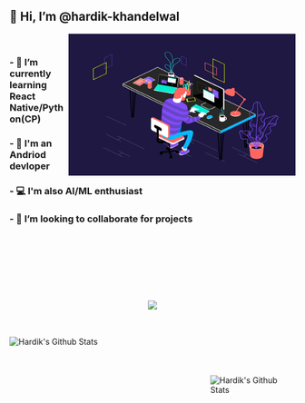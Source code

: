 
##  👋 Hi, I’m @hardik-khandelwal
<img src="program.gif" height="250" width="400" align="right">
<br/>


### - 🌱 I’m currently learning React Native/Python(CP)
### - 📱 I'm an Andriod devloper 
### - 💻 I'm also AI/ML enthusiast
### - 💞️ I’m looking to collaborate for projects
<br/>
<br/>
<br/>
<br/>
<br/>
<br/>

<p align="center">
<img align="center" src="https://github-readme-streak-stats.herokuapp.com/?user=hardik-kh&theme=dark">
</p>
 <br/>
 <br/>

<div>
 <img align="left" src="https://github-readme-stats.vercel.app/api?username=hardik-kh&include_all_commits=true&count_private=true&show_icons=true&line_height=20&title_color=7A7ADB&icon_color=2234AE&text_color=D3D3D3&bg_color=0,000000,130F40" alt="Hardik's Github Stats">
<br/>
<br/>
<br/>
<br/>
<img height="150" width="150" align="right" src="https://github-readme-stats.vercel.app/api/top-langs/?username=hardik-kh&show_icons=true&line_height=20&title_color=7A7ADB&icon_color=2234AE&text_color=D3D3D3&bg_color=0,000000,130F40" alt="Hardik's Github Stats">
  </div>

<!---
hardik-kh/hardik-kh is a ✨ special ✨ repository because its `README.md` (this file) appears on your GitHub profile.
You can click the Preview link to take a look at your changes.
--->
